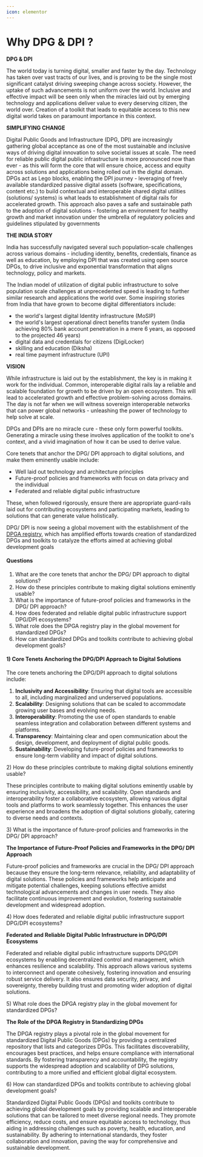 ```yaml
---
icon: elementor
---
```


# Why DPG & DPI ?

**DPG & DPI**

The world today is turning digital, smaller and faster by the day. Technology has taken over vast tracts of our lives, and is proving to be the single most significant catalyst driving sweeping change across society. However, the uptake of such advancements is not uniform over the world. Inclusive and effective impact will be seen only when the miracles laid out by emerging technology and applications deliver value to every deserving citizen, the world over. Creation of a toolkit that leads to equitable access to this new digital world takes on paramount importance in this context.

**SIMPLIFYING CHANGE**

Digital Public Goods and Infrastructure (DPG, DPI) are increasingly gathering global acceptance as one of the most sustainable and inclusive ways of driving digital innovation to solve societal issues at scale. The need for reliable public digital public infrastructure is more pronounced now than ever - as this will form the core that will ensure choice, access and equity across solutions and applications being rolled out in the digital domain. DPGs act as Lego blocks, enabling the DPI journey - leveraging of freely available standardized passive digital assets (software, specifications, content etc.) to build contextual and interoperable shared digital utilities (solutions/ systems) is what leads to establishment of digital rails for accelerated growth. This approach also paves a safe and sustainable path to the adoption of digital solutions - fostering an environment for healthy growth and market innovation under the umbrella of regulatory policies and guidelines stipulated by governments

**THE INDIA STORY**

India has successfully navigated several such population-scale challenges across various domains - including identity, benefits, credentials, finance as well as education, by employing DPI that was created using open source DPGs, to drive inclusive and exponential transformation that aligns technology, policy and markets.

The Indian model of utilization of digital public infrastructure to solve population scale challenges at unprecedented speed is leading to further similar research and applications the world over. Some inspiring stories from India that have grown to become digital differentiators include:

* the world's largest digital Identity infrastructure (MoSIP)
* the world's largest operational direct benefits transfer system (India achieving 80% bank account penetration in a mere 6 years, as opposed to the projected 46 years)
* digital data and credentials for citizens (DigiLocker)
* skilling and education (Diksha)
* real time payment infrastructure (UPI)

**VISION**

While infrastructure is laid out by the establishment, the key is in making it work for the individual. Common, interoperable digital rails lay a reliable and scalable foundation for growth to be driven by an open ecosystem. This will lead to accelerated growth and effective problem-solving across domains. The day is not far when we will witness sovereign interoperable networks that can power global networks - unleashing the power of technology to help solve at scale.

DPGs and DPIs are no miracle cure - these only form powerful toolkits. Generating a miracle using these involves application of the toolkit to one's context, and a vivid imagination of how it can be used to derive value.

Core tenets that anchor the DPG/ DPI approach to digital solutions, and make them eminently usable include:

* Well laid out technology and architecture principles
* Future-proof policies and frameworks with focus on data privacy and the individual
* Federated and reliable digital public infrastructure

These, when followed rigorously, ensure there are appropriate guard-rails laid out for contributing ecosystems and participating markets, leading to solutions that can generate value holistically.

DPG/ DPI is now seeing a global movement with the establishment of the [DPGA registry](https://digitalpublicgoods.net/registry/), which has amplified efforts towards creation of standardized DPGs and toolkits to catalyze the efforts aimed at achieving global development goals



#### Questions

1. What are the core tenets that anchor the DPG/ DPI approach to digital solutions?
2. How do these principles contribute to making digital solutions eminently usable?
3. What is the importance of future-proof policies and frameworks in the DPG/ DPI approach?
4. How does federated and reliable digital public infrastructure support DPG/DPI ecosystems?
5. What role does the DPGA registry play in the global movement for standardized DPGs?
6. How can standardized DPGs and toolkits contribute to achieving global development goals?





#### 1) Core Tenets Anchoring the DPG/DPI Approach to Digital Solutions

The core tenets anchoring the DPG/DPI approach to digital solutions include:

1. **Inclusivity and Accessibility**: Ensuring that digital tools are accessible to all, including marginalized and underserved populations.
2. **Scalability**: Designing solutions that can be scaled to accommodate growing user bases and evolving needs.
3. **Interoperability**: Promoting the use of open standards to enable seamless integration and collaboration between different systems and platforms.
4. **Transparency**: Maintaining clear and open communication about the design, development, and deployment of digital public goods.
5. **Sustainability**: Developing future-proof policies and frameworks to ensure long-term viability and impact of digital solutions.



2\) How do these principles contribute to making digital solutions eminently usable?

These principles contribute to making digital solutions eminently usable by ensuring inclusivity, accessibility, and scalability. Open standards and interoperability foster a collaborative ecosystem, allowing various digital tools and platforms to work seamlessly together. This enhances the user experience and broadens the adoption of digital solutions globally, catering to diverse needs and contexts.

3\) What is the importance of future-proof policies and frameworks in the DPG/ DPI approach?

**The Importance of Future-Proof Policies and Frameworks in the DPG/ DPI Approach**

Future-proof policies and frameworks are crucial in the DPG/ DPI approach because they ensure the long-term relevance, reliability, and adaptability of digital solutions. These policies and frameworks help anticipate and mitigate potential challenges, keeping solutions effective amidst technological advancements and changes in user needs. They also facilitate continuous improvement and evolution, fostering sustainable development and widespread adoption.

4\) How does federated and reliable digital public infrastructure support DPG/DPI ecosystems?

**Federated and Reliable Digital Public Infrastructure in DPG/DPI Ecosystems**

Federated and reliable digital public infrastructure supports DPG/DPI ecosystems by enabling decentralized control and management, which enhances resilience and scalability. This approach allows various systems to interconnect and operate cohesively, fostering innovation and ensuring robust service delivery. It also ensures data security, privacy, and sovereignty, thereby building trust and promoting wider adoption of digital solutions.

5\) What role does the DPGA registry play in the global movement for standardized DPGs?

**The Role of the DPGA Registry in Standardizing DPGs**

The DPGA registry plays a pivotal role in the global movement for standardized Digital Public Goods (DPGs) by providing a centralized repository that lists and categorizes DPGs. This facilitates discoverability, encourages best practices, and helps ensure compliance with international standards. By fostering transparency and accountability, the registry supports the widespread adoption and scalability of DPG solutions, contributing to a more unified and efficient global digital ecosystem.

6\) How can standardized DPGs and toolkits contribute to achieving global development goals?

Standardized Digital Public Goods (DPGs) and toolkits contribute to achieving global development goals by providing scalable and interoperable solutions that can be tailored to meet diverse regional needs. They promote efficiency, reduce costs, and ensure equitable access to technology, thus aiding in addressing challenges such as poverty, health, education, and sustainability. By adhering to international standards, they foster collaboration and innovation, paving the way for comprehensive and sustainable development.
